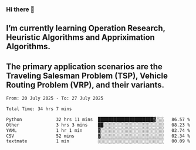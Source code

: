 ### Hi there 👋
## I’m currently learning Operation Research, Heuristic Algorithms and Appriximation Algorithms.
## The primary application scenarios are the Traveling Salesman Problem (TSP), Vehicle Routing Problem (VRP), and their variants.
<!--START_SECTION:waka-->

```txt
From: 20 July 2025 - To: 27 July 2025

Total Time: 34 hrs 7 mins

Python             32 hrs 11 mins  █████████████████████▓░░░   86.57 %
Other              3 hrs 3 mins    ██░░░░░░░░░░░░░░░░░░░░░░░   08.23 %
YAML               1 hr 1 min      ▓░░░░░░░░░░░░░░░░░░░░░░░░   02.74 %
CSV                52 mins         ▓░░░░░░░░░░░░░░░░░░░░░░░░   02.34 %
textmate           1 min           ░░░░░░░░░░░░░░░░░░░░░░░░░   00.09 %
```

<!--END_SECTION:waka-->
<!--
**Bookervsky/Bookervsky** is a ✨ _special_ ✨ repository because its `README.md` (this file) appears on your GitHub profile.

Here are some ideas to get you started:

- 🔭 I’m currently working on ...
- 🌱 I’m currently learning ...
- 👯 I’m looking to collaborate on ...
- 🤔 I’m looking for help with ...
- 💬 Ask me about ...
- 📫 How to reach me: ...
- 😄 Pronouns: ...
- ⚡ Fun fact: ...
-->
